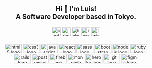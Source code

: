 <h2 align="center">Hi 👋 I'm Luis! <br>A Software Developer based in Tokyo.</h2>

###

<div align="center">
  <img src="https://img.shields.io/static/v1?message=Codepen&logo=codepen&label=&color=000000&logoColor=white&labelColor=&style=for-the-badge" height="28" alt="codepen logo"  />
  <img src="https://img.shields.io/static/v1?message=Gmail&logo=gmail&label=&color=D14836&logoColor=white&labelColor=&style=for-the-badge" height="28" alt="gmail logo"  />
  <img src="https://img.shields.io/static/v1?message=LinkedIn&logo=linkedin&label=&color=0077B5&logoColor=white&labelColor=&style=for-the-badge" height="28" alt="linkedin logo"  />
  <img src="https://img.shields.io/static/v1?message=Instagram&logo=instagram&label=&color=E4405F&logoColor=white&labelColor=&style=for-the-badge" height="28" alt="instagram logo"  />
  <img src="https://img.shields.io/static/v1?message=Twitter&logo=twitter&label=&color=1DA1F2&logoColor=white&labelColor=&style=for-the-badge" height="28" alt="twitter logo"  />
</div>

###

<div align="center">
  <img src="https://cdn.jsdelivr.net/gh/devicons/devicon/icons/html5/html5-original.svg" height="30" width="54" alt="html5 logo"  />
  <img src="https://cdn.jsdelivr.net/gh/devicons/devicon/icons/css3/css3-original.svg" height="30" width="54" alt="css3 logo"  />
  <img src="https://cdn.jsdelivr.net/gh/devicons/devicon/icons/javascript/javascript-original.svg" height="30" width="54" alt="javascript logo"  />
  <img src="https://cdn.jsdelivr.net/gh/devicons/devicon/icons/react/react-original.svg" height="30" width="54" alt="react logo"  />
  <img src="https://cdn.jsdelivr.net/gh/devicons/devicon/icons/sass/sass-original.svg" height="30" width="54" alt="sass logo"  />
  <img src="https://cdn.jsdelivr.net/gh/devicons/devicon/icons/bootstrap/bootstrap-original.svg" height="30" width="54" alt="bootstrap logo"  />
  <img src="https://cdn.jsdelivr.net/gh/devicons/devicon/icons/nodejs/nodejs-original.svg" height="30" width="54" alt="nodejs logo"  />
  <img src="https://cdn.jsdelivr.net/gh/devicons/devicon/icons/ruby/ruby-plain.svg" height="30" width="54" alt="ruby logo"  />
  <img src="https://cdn.jsdelivr.net/gh/devicons/devicon/icons/rails/rails-plain.svg" height="30" width="54" alt="rails logo"  />
  <img src="https://cdn.jsdelivr.net/gh/devicons/devicon/icons/postgresql/postgresql-original.svg" height="30" width="54" alt="postgresql logo"  />
  <img src="https://cdn.jsdelivr.net/gh/devicons/devicon/icons/firebase/firebase-plain.svg" height="30" width="54" alt="firebase logo"  />
  <img src="https://cdn.jsdelivr.net/gh/devicons/devicon/icons/mongodb/mongodb-original.svg" height="30" width="54" alt="mongodb logo"  />
  <img src="https://cdn.jsdelivr.net/gh/devicons/devicon/icons/heroku/heroku-original.svg" height="30" width="54" alt="heroku logo"  />
  <img src="https://cdn.jsdelivr.net/gh/devicons/devicon/icons/git/git-original.svg" height="30" width="54" alt="git logo"  />
  <img src="https://cdn.jsdelivr.net/gh/devicons/devicon/icons/figma/figma-original.svg" height="30" width="54" alt="figma logo"  />
</div>
